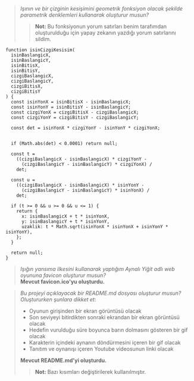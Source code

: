 > _Işının ve bir çizginin kesişimini geometrik fonksiyon olacak şekilde parametrik denklemleri kullanarak oluşturur musun?_
>
> > **Not:** Bu fonksiyonun yorum satırları benim tarafımdan oluşturulduğu için yapay zekanın yazdığı yorum satırlarını sildim.

```
function isinCizgiKesisim(
  isinBaslangicX,
  isinBaslangicY,
  isinBitisX,
  isinBitisY,
  cizgiBaslangicX,
  cizgiBaslangicY,
  cizgiBitisX,
  cizgiBitisY
) {
  const isinYonX = isinBitisX - isinBaslangicX;
  const isinYonY = isinBitisY - isinBaslangicY;
  const cizgiYonX = cizgiBitisX - cizgiBaslangicX;
  const cizgiYonY = cizgiBitisY - cizgiBaslangicY;

  const det = isinYonX * cizgiYonY - isinYonY * cizgiYonX;


  if (Math.abs(det) < 0.0001) return null;

  const t =
    ((cizgiBaslangicX - isinBaslangicX) * cizgiYonY -
      (cizgiBaslangicY - isinBaslangicY) * cizgiYonX) /
    det;

  const u =
    ((cizgiBaslangicX - isinBaslangicX) * isinYonY -
      (cizgiBaslangicY - isinBaslangicY) * isinYonX) /
    det;

  if (t >= 0 && u >= 0 && u <= 1) {
    return {
      x: isinBaslangicX + t * isinYonX,
      y: isinBaslangicY + t * isinYonY,
      uzaklik: t * Math.sqrt(isinYonX * isinYonX + isinYonY * isinYonY),
    };
  }

  return null;
}
```

> _Işığın yansıma ilkesini kullanarak yaptığım Aynalı Yiğit adlı web oyununa favicon oluşturur musun?_\
> **Mevcut favicon.ico'yu oluşturdu.**

> _Bu projeyi açıklayacak bir README.md dosyası oluşturur musun? Oluştururken şunlara dikket et_:
>
> - Oyunun girişinden bir ekran görüntüsü olacak
> - Son seviyeyi bitirdikten sonraki ekrandan bir ekran görüntüsü olacak
> - Hedefin vurulduğu süre boyunca barın dolmasını gösteren bir gif olacak
> - Karakterin içindeki aynanın döndürmesini içeren bir gif olacak
> - Tanıtım ve oynanışı içeren Youtube videosunun linki olacak
>
> **Mevcut README.md'yi oluşturdu.**
>
> > **Not:** Bazı kısımları değiştirilerek kullanılmıştır.
